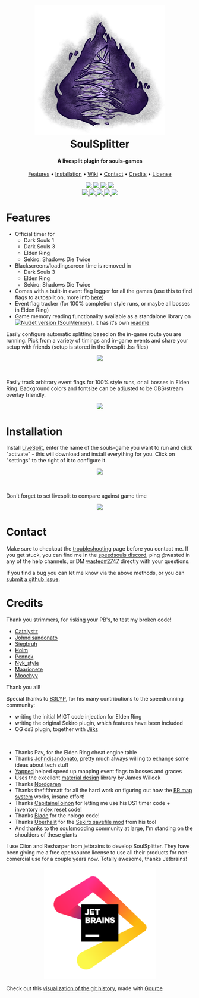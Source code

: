 <h1 align="center">
  <br>
  <img src="resources/soulsplitter.png" width="350"/><br>
  SoulSplitter
  <br>
</h1>

<h4 align="center">A livesplit plugin for souls-games</h4>

<p align="center">
  <a href="#features">Features</a> •
  <a href="#installation">Installation</a> •
  <a href="https://github.com/FrankvdStam/SoulSplitter/wiki">Wiki</a> •
  <a href="#credits">Contact</a> •
  <a href="#credits">Credits</a> •
  <a href="https://github.com/FrankvdStam/SoulSplitter/blob/main/LICENSE">License</a>
</p>

<p align="center">
    <a href="http://wastedbox.nl:9000/dashboard?id=FrankvdStam_SoulSplitter_AYT9tJW7QlZ0fhD27xsa">
        <img src="http://wastedbox.nl:9000/api/project_badges/measure?project=FrankvdStam_SoulSplitter_AYT9tJW7QlZ0fhD27xsa&metric=alert_status&token=dcf5066558434982e851acb72b72235195d99b6e&branch=main"/>
    </a>
    <a href="http://wastedbox.nl:9000/dashboard?id=FrankvdStam_SoulSplitter_AYT9tJW7QlZ0fhD27xsa">
        <img src="http://wastedbox.nl:9000/api/project_badges/measure?project=FrankvdStam_SoulSplitter_AYT9tJW7QlZ0fhD27xsa&metric=ncloc&token=dcf5066558434982e851acb72b72235195d99b6e&branch=main"/>
    </a>
    <a href="http://wastedbox.nl:9000/dashboard?id=FrankvdStam_SoulSplitter_AYT9tJW7QlZ0fhD27xsa">
        <img src="http://wastedbox.nl:9000/api/project_badges/measure?project=FrankvdStam_SoulSplitter_AYT9tJW7QlZ0fhD27xsa&metric=coverage&token=dcf5066558434982e851acb72b72235195d99b6e&branch=main"/>
    </a>
    <a href="http://wastedbox.nl:9000/dashboard?id=FrankvdStam_SoulSplitter_AYT9tJW7QlZ0fhD27xsa">
        <img src="http://wastedbox.nl:9000/api/project_badges/measure?project=FrankvdStam_SoulSplitter_AYT9tJW7QlZ0fhD27xsa&metric=sqale_rating&token=dcf5066558434982e851acb72b72235195d99b6e&branch=main"/>
    </a>
    <br/>
    <a href="https://github.com/FrankvdStam/SoulSplitter/actions">
        <img src="https://img.shields.io/github/actions/workflow/status/FrankvdStam/SoulSplitter/build.yml?branch=main"/>
    </a>
    <a href="https://www.nuget.org/packages/SoulMemory/">
        <img src="https://img.shields.io/nuget/v/SoulMemory"/>
    </a>
     <a href="https://discord.com/users/281116269921566721">
        <img src="https://img.shields.io/badge/-Discord-blue"/>
    </a>
    <a href="https://www.youtube.com/@1wasted">
        <img src="https://img.shields.io/badge/-YouTube-red"/>
    </a>
    <a href="https://ko-fi.com/wasted1">
        <img src="https://img.shields.io/badge/buy%20me%20a%20coffee-donate-yellow.svg"/>
    </a>
</p>

# Features

- Official timer for
    - Dark Souls 1
    - Dark Souls 3
    - Elden Ring
    - Sekiro: Shadows Die Twice
- Blackscreens/loadingscreen time is removed in
    - Dark Souls 3
    - Elden Ring
    - Sekiro: Shadows Die Twice
- Comes with a built-in event flag logger for all the games (use this to find flags to autosplit on, more info [here](https://github.com/FrankvdStam/SoulSplitter/wiki/Eventflags))
- Event flag tracker (for 100% completion style runs, or maybe all bosses in Elden Ring)
- Game memory reading functionality available as a standalone library on [![NuGet version (SoulMemory)](https://img.shields.io/nuget/v/SoulMemory)](https://www.nuget.org/packages/SoulMemory/), it has it's own [readme](./src/SoulMemory/README.md)

Easily configure automatic splitting based on the in-game route you are running. Pick from a variety of timings and in-game events and share your setup with friends (setup is stored in the livesplit .lss files)
  
<p align="center">
    <img src="https://user-images.githubusercontent.com/37239092/214152219-433b1ea3-8d25-4800-9780-664c4af975ec.png"/>
</p>
<br/>

Easily track arbitrary event flags for 100% style runs, or all bosses in Elden Ring. Background colors and fontsize can be adjusted to be OBS/stream overlay friendly.

<p align="center">
    <img src="https://user-images.githubusercontent.com/37239092/214557544-2abeb450-beaa-4c93-8e46-38dd079c2731.png">
</p>



# Installation

Install [LiveSplit](https://github.com/LiveSplit/LiveSplit), enter the name of the souls-game you want to run and click "activate" - this will download and install everything for you. Click on "settings" to the right of it to configure it.

<p align="center">
    <img src="https://user-images.githubusercontent.com/37239092/214122849-99988bb0-6204-4348-94dc-333fc38c61f0.png"/>
</p>
<br/>

Don't forget to set livesplit to compare against game time  

<p align="center">
    <img src="https://user-images.githubusercontent.com/37239092/214124915-bdfdee84-4eb1-40e4-ba23-8f837e708917.png"/>
</p>

# Contact

Make sure to checkout the [troubleshooting](https://github.com/FrankvdStam/SoulSplitter/wiki/troubleshooting) page before you contact me. If you get stuck, you can find me in the [speedsouls discord](https://discord.gg/speedsouls), ping @wasted in any of the help channels, or DM [wasted#2747](https://discord.com/users/281116269921566721) directly with your questions.

If you find a bug you can let me know via the above methods, or you can [submit a github issue](https://github.com/FrankvdStam/SoulSplitter/issues/new).

# Credits

Thank you strimmers, for risking your PB's, to test my broken code!  
- [Catalystz](https://www.twitch.tv/catalystz)  
- [Johndisandonato](https://www.twitch.tv/johndisandonato)  
- [Siegbruh](https://www.twitch.tv/siegbruh)  
- [Holm](https://www.twitch.tv/holm_gg)  
- [Pennek](https://www.twitch.tv/pennek)  
- [Nyk_style](https://www.twitch.tv/nyk_style)  
- [Maarionete](https://www.twitch.tv/maarionete)  
- [Moochyy](https://www.twitch.tv/moochyy_)  
  
Thank you all!

Special thanks to [B3LYP](https://github.com/pawREP), for his many contributions to the speedrunning community:  
- writing the initial MIGT code injection for Elden Ring
- writing the original Sekiro plugin, which features have been included
- OG ds3 plugin, together with [Jiiks](https://github.com/Jiiks/)
<br/>

- Thanks Pav, for the Elden Ring cheat engine table
- Thanks [Johndisandonato](https://github.com/veeenu), pretty much always willing to exhange some ideas about tech stuff
- [Yapped](https://github.com/vawser/Yapped-Rune-Bear) helped speed up mapping event flags to bosses and graces
- Uses the excellent [material design](https://materialdesigninxaml.net/) library by James Willock
- Thanks [Nordgaren](https://github.com/Nordgaren/)
- Thanks thefifthmatt for all the hard work on figuring out how the [ER map system](http://soulsmodding.wikidot.com/reference:elden-ring-map-list) works, insane effort!
- Thanks [CapitaineToinon](https://github.com/CapitaineToinon/LiveSplit.DarkSoulsIGT) for letting me use his DS1 timer code + inventory index reset code!
- Thanks [Blade](https://github.com/bladecoding/DarkSouls3RemoveIntroScreens) for the nologo code!
- Thanks [Uberhalit](https://github.com/uberhalit) for the [Sekiro savefile mod](https://github.com/uberhalit/SimpleSekiroSavegameHelper) from his tool
- And thanks to the [soulsmodding](http://soulsmodding.wikidot.com/) community at large, I'm standing on the shoulders of these giants

I use Clion and Resharper from jetbrains to develop SoulSplitter. They have been giving me a free opensource license to use all their products for non-comercial use for a couple years now. Totally awesome, thanks Jetbrains!  

<p align="center">
    <img src="https://github.com/devicons/devicon/blob/master/icons/jetbrains/jetbrains-original.svg" width="300"/>
</p>

Check out this [visualization of the git history](https://www.youtube.com/watch?v=2u7MwySLOUE), made with [Gource](https://gource.io/)
